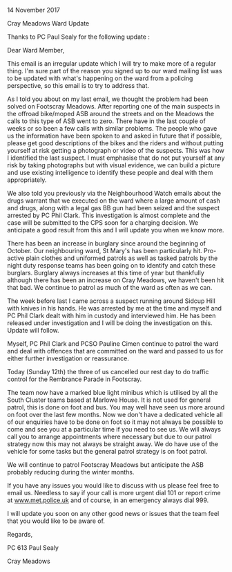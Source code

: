 14 November 2017

Cray Meadows Ward Update

Thanks to PC Paul Sealy for the following update :

Dear Ward Member,

This email is an irregular update which I will try to make more of a regular thing. I'm sure part of the reason you signed up to our ward mailing list was to be updated with what's happening on the ward from a policing perspective, so this email is to try to address that.

As I told you about on my last email, we thought the problem had been solved on Footscray Meadows. After reporting one of the main suspects in the offroad bike/moped ASB around the streets and on the Meadows the calls to this type of ASB went to zero. There have in the last couple of weeks or so been a few calls with similar problems. The people who gave us the information have been spoken to and asked in future that if possible, please get good descriptions of the bikes and the riders and without putting yourself at risk getting a photograph or video of the suspects. This was how I identified the last suspect. I must emphasise that do not put yourself at any risk by taking photographs but with visual evidence, we can build a picture and use existing intelligence to identify these people and deal with them appropriately.

We also told you previously via the Neighbourhood Watch emails about the drugs warrant that we executed on the ward where a large amount of cash and drugs, along with a legal gas BB gun had been seized and the suspect arrested by PC Phil Clark. This investigation is almost complete and the case will be submitted to the CPS soon for a charging decision. We anticipate a good result from this and I will update you when we know more.

There has been an increase in burglary since around the beginning of October. Our neighbouring ward, St Mary's has been particularly hit. Pro-active plain clothes and uniformed patrols as well as tasked patrols by the night duty response teams has been going on to identify and catch these burglars. Burglary always increases at this time of year but thankfully although there has been an increase on Cray Meadows, we haven't been hit that bad. We continue to patrol as much of the ward as often as we can.

The week before last I came across a suspect running around Sidcup Hill with knives in his hands. He was arrested by me at the time and myself and PC Phil Clark dealt with him in custody and interviewed him. He has been released under investigation and I will be doing the investigation on this. Update will follow.

Myself, PC Phil Clark and PCSO Pauline Cimen continue to patrol the ward and deal with offences that are committed on the ward and passed to us for either further investigation or reassurance.

Today (Sunday 12th) the three of us cancelled our rest day to do traffic control for the Rembrance Parade in Footscray.

The team now have a marked blue light minibus which is utilised by all the South Cluster teams based at Marlowe House. It is not used for general patrol, this is done on foot and bus. You may well have seen us more around on foot over the last few months. Now we don't have a dedicated vehicle all of our enquiries have to be done on foot so it may not always be possible to come and see you at a particular time if you need to see us. We will always call you to arrange appointments where necessary but due to our patrol strategy now this may not always be straight away. We do have use of the vehicle for some tasks but the general patrol strategy is on foot patrol.

We will continue to patrol Footscray Meadows but anticipate the ASB probably reducing during the winter months.

If you have any issues you would like to discuss with us please feel free to email us. Needless to say if your call is more urgent dial 101 or report crime at www.met.police.uk and of course, in an emergency always dial 999.

I will update you soon on any other good news or issues that the team feel that you would like to be aware of.

Regards,

PC 613 Paul Sealy

Cray Meadows
